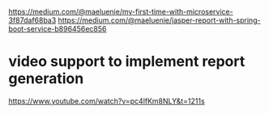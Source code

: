 
https://medium.com/@maeluenie/my-first-time-with-microservice-3f87daf68ba3
https://medium.com/@maeluenie/jasper-report-with-spring-boot-service-b896456ec856


# video support to implement report generation
https://www.youtube.com/watch?v=pc4lfKm8NLY&t=1211s
